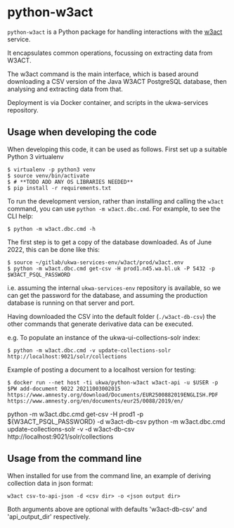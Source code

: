 python-w3act
==============

`python-w3act` is a Python package for handling interactions with the [w3act](https://github.com/ukwa/w3act/) service.

It encapsulates common operations, focussing on extracting data from W3ACT.

The w3act command is the main interface, which is based around downloading a CSV version of the Java W3ACT PostgreSQL database, then analysing and extracting data from that.

Deployment is via Docker container, and scripts in the ukwa-services repository.

## Usage when developing the code

When developing this code, it can be used as follows. First set up a suitable Python 3 virtualenv

    $ virtualenv -p python3 venv
    $ source venv/bin/activate
    $ # **TODO ADD ANY OS LIBRARIES NEEDED**
    $ pip install -r requirements.txt

To run the development version, rather than installing and calling the `w3act` command, you can use `python -m w3act.dbc.cmd`. For example, to see the CLI help:

    $ python -m w3act.dbc.cmd -h

The first step is to get a copy of the database downloaded. As of June 2022, this can be done like this:

    $ source ~/gitlab/ukwa-services-env/w3act/prod/w3act.env
    $ python -m w3act.dbc.cmd get-csv -H prod1.n45.wa.bl.uk -P 5432 -p $W3ACT_PSQL_PASSWORD

i.e. assuming the internal `ukwa-services-env` repository is available, so we can get the password for the database, and assuming the production database is running on that server and port.

Having downloaded the CSV into the default folder (`./w3act-db-csv`) the other commands that generate derivative data can be executed.

e.g. To populate an instance of the ukwa-ui-collections-solr index:

    $ python -m w3act.dbc.cmd -v update-collections-solr http://localhost:9021/solr/collections


Example of posting a document to a localhost version for testing:


    $ docker run --net host -ti ukwa/python-w3act w3act-api -u $USER -p $PW add-document 9022 20211003002015 https://www.amnesty.org/download/Documents/EUR2500882019ENGLISH.PDF https://www.amnesty.org/en/documents/eur25/0088/2019/en/


python -m w3act.dbc.cmd get-csv -H prod1 -p ${W3ACT_PSQL_PASSWORD} -d w3act-db-csv
python -m w3act.dbc.cmd update-collections-solr -v -d w3act-db-csv http://localhost:9021/solr/collections

## Usage from the command line

When installed for use from the command line, an example of deriving collection data in json format:

    w3act csv-to-api-json -d <csv dir> -o <json output dir>

Both arguments above are optional with defaults 'w3act-db-csv' and 'api_output_dir' respectively.

